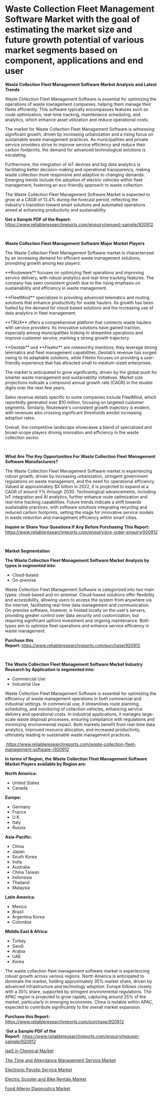 <p><h1>Waste Collection Fleet Management Software Market with the goal of estimating the market size and future growth potential of various market segments based on component, applications and end user</h1></p><p><strong>Waste Collection Fleet Management Software Market Analysis and Latest Trends</strong></p>
<p><p>Waste Collection Fleet Management Software is essential for optimizing the operations of waste management companies, helping them manage their fleets efficiently. This software typically encompasses features such as route optimization, real-time tracking, maintenance scheduling, and analytics, which enhance asset utilization and reduce operational costs.</p><p>The market for Waste Collection Fleet Management Software is witnessing significant growth, driven by increasing urbanization and a rising focus on sustainable waste management practices. As municipalities and private service providers strive to improve service efficiency and reduce their carbon footprints, the demand for advanced technological solutions is escalating. </p><p>Furthermore, the integration of IoT devices and big data analytics is facilitating better decision-making and operational transparency, making waste collection more responsive and adaptive to changing demands. Emerging trends include the adoption of electric vehicles within fleet management, fostering an eco-friendly approach to waste collection. </p><p>The Waste Collection Fleet Management Software Market is expected to grow at a CAGR of 13.4% during the forecast period, reflecting the industry's transition toward smart solutions and automated operations aimed at enhancing productivity and sustainability.</p></p>
<p><strong>Get a Sample PDF of the Report:&nbsp;</strong> <a href="https://www.reliableresearchreports.com/enquiry/request-sample/920912?utm_campaign=114&utm_medium=2&utm_source=Github&utm_content=ia&utm_term=07032025&utm_id=waste-collection-fleet-management-software">https://www.reliableresearchreports.com/enquiry/request-sample/920912</a></p>
<p>&nbsp;</p>
<p><strong>Waste Collection Fleet Management Software Major Market Players</strong></p>
<p><p>The Waste Collection Fleet Management Software market is characterized by an increasing demand for efficient waste management solutions, prompting growth among key players. </p><p>**Routeware** focuses on optimizing fleet operations and improving service delivery, with robust analytics and real-time tracking features. The company has seen consistent growth due to the rising emphasis on sustainability and efficiency in waste management.</p><p>**FleetMind** specializes in providing advanced telematics and routing solutions that enhance productivity for waste haulers. Its growth has been fueled by the demand for cloud-based solutions and the increasing use of data analytics in fleet management.</p><p>**TRUX** offers a comprehensive platform that connects waste haulers with service providers. Its innovative solutions have gained traction, especially among municipalities looking to streamline operations and improve customer service, marking a strong growth trajectory.</p><p>**Geotab** and **Fleetio** are noteworthy mentions; they leverage strong telematics and fleet management capabilities. Geotab’s revenue has surged owing to its adaptable solutions, while Fleetio focuses on providing a user-friendly experience that has attracted small to medium-sized enterprises.</p><p>The market is anticipated to grow significantly, driven by the global push for smarter waste management and sustainability initiatives. Market size projections indicate a compound annual growth rate (CAGR) in the double digits over the next few years.</p><p>Sales revenue details specific to some companies include FleetMind, which reportedly generated over $10 million, focusing on targeted customer segments. Similarly, Routeware's consistent growth trajectory is evident, with revenues also crossing significant thresholds amidst increasing adoption rates.</p><p>Overall, the competitive landscape showcases a blend of specialized and broad-scope players driving innovation and efficiency in the waste collection sector.</p></p>
<p>&nbsp;</p>
<p><strong>What Are The Key Opportunities For Waste Collection Fleet Management Software Manufacturers?</strong></p>
<p><p>The Waste Collection Fleet Management Software market is experiencing robust growth, driven by increasing urbanization, stringent government regulations on waste management, and the need for operational efficiency. Valued at approximately $X billion in 2022, it is projected to expand at a CAGR of around Y% through 2030. Technological advancements, including IoT integration and AI analytics, further enhance route optimization and real-time tracking capabilities. Future trends indicate a shift towards sustainable practices, with software solutions integrating recycling and reduced carbon footprints, setting the stage for innovative service models in waste reduction and management efficiency within smart cities.</p></p>
<p><strong>Inquire or Share Your Questions If Any Before Purchasing This Report:</strong> <a href="https://www.reliableresearchreports.com/enquiry/pre-order-enquiry/920912?utm_campaign=114&utm_medium=2&utm_source=Github&utm_content=ia&utm_term=07032025&utm_id=waste-collection-fleet-management-software">https://www.reliableresearchreports.com/enquiry/pre-order-enquiry/920912</a></p>
<p>&nbsp;</p>
<p><strong>Market Segmentation</strong></p>
<p><strong>The Waste Collection Fleet Management Software Market Analysis by types is segmented into:</strong></p>
<p><ul><li>Cloud-based</li><li>On-premise</li></ul></p>
<p><p>Waste Collection Fleet Management Software is categorized into two main types: cloud-based and on-premise. Cloud-based solutions offer flexibility and accessibility, allowing users to access the system from anywhere via the internet, facilitating real-time data management and communication. On-premise software, however, is hosted locally on the user’s servers, providing greater control over data security and customization, but requiring significant upfront investment and ongoing maintenance. Both types aim to optimize fleet operations and enhance service efficiency in waste management.</p></p>
<p><strong>Purchase this Report:&nbsp;</strong><a href="https://www.reliableresearchreports.com/purchase/920912?utm_campaign=114&utm_medium=2&utm_source=Github&utm_content=ia&utm_term=07032025&utm_id=waste-collection-fleet-management-software">https://www.reliableresearchreports.com/purchase/920912</a></p>
<p>&nbsp;</p>
<p><strong>The Waste Collection Fleet Management Software Market Industry Research by Application is segmented into:</strong></p>
<p><ul><li>Commercial Use</li><li>Industrial Use</li></ul></p>
<p><p>Waste Collection Fleet Management Software is essential for optimizing the efficiency of waste management operations in both commercial and industrial settings. In commercial use, it streamlines route planning, scheduling, and monitoring of collection vehicles, enhancing service delivery and operational costs. In industrial applications, it manages large-scale waste disposal processes, ensuring compliance with regulations and minimizing environmental impact. Both markets benefit from real-time data analytics, improved resource allocation, and increased productivity, ultimately leading to sustainable waste management practices.</p></p>
<p><a href="https://www.reliableresearchreports.com/waste-collection-fleet-management-software-r920912?utm_campaign=114&utm_medium=2&utm_source=Github&utm_content=ia&utm_term=07032025&utm_id=waste-collection-fleet-management-software">&nbsp;https://www.reliableresearchreports.com/waste-collection-fleet-management-software-r920912</a></p>
<p><strong>In terms of Region, the Waste Collection Fleet Management Software Market Players available by Region are:</strong></p>
<p>
    <p> <strong> North America: </strong>
        <ul>
            <li>United States</li>
            <li>Canada</li>
        </ul>
        </p> 
    <p> <strong> Europe: </strong>
        <ul>
            <li>Germany</li>
            <li>France</li>
            <li>U.K.</li>
            <li>Italy</li>
            <li>Russia</li>
        </ul>
        </p> 
    <p> <strong> Asia-Pacific: </strong>
        <ul>
            <li>China</li>
            <li>Japan</li>
            <li>South Korea</li>
            <li>India</li>
            <li>Australia</li>
            <li>China Taiwan</li>
            <li>Indonesia</li>
            <li>Thailand</li>
            <li>Malaysia</li>
        </ul>
        </p> 
    <p> <strong> Latin America: </strong>
        <ul>
            <li>Mexico</li>
            <li>Brazil</li>
            <li>Argentina Korea</li>
            <li>Colombia</li>
        </ul>
        </p> 
    <p> <strong> Middle East & Africa: </strong>
        <ul>
            <li>Turkey</li>
            <li>Saudi</li>
            <li>Arabia</li>
            <li>UAE</li>
            <li>Korea</li>
        </ul>
    </p>
    </p>
<p><p>The waste collection fleet management software market is experiencing robust growth across various regions. North America is anticipated to dominate the market, holding approximately 35% market share, driven by advanced infrastructure and technology adoption. Europe follows closely with a 30% share, supported by stringent environmental regulations. The APAC region is projected to grow rapidly, capturing around 25% of the market, particularly in emerging economies. China is notable within APAC, expected to contribute significantly to the overall market expansion.</p></p>
<p><strong>Purchase this Report: </strong><a href="https://www.reliableresearchreports.com/purchase/920912?utm_campaign=114&utm_medium=2&utm_source=Github&utm_content=ia&utm_term=07032025&utm_id=waste-collection-fleet-management-software">https://www.reliableresearchreports.com/purchase/920912</a></p>
<p>&nbsp;<strong>Get a Sample PDF of the Report:&nbsp;&nbsp;</strong><a href="https://www.reliableresearchreports.com/enquiry/request-sample/920912?utm_campaign=114&utm_medium=2&utm_source=Github&utm_content=ia&utm_term=07032025&utm_id=waste-collection-fleet-management-software">https://www.reliableresearchreports.com/enquiry/request-sample/920912</a></p>
<p><strong></strong></p>
<p><p><a href="https://github.com/shopovdjondo/Market-Research-Report-List-1/blob/main/iaas-in-chemical-market.md?utm_campaign=114&utm_medium=2&utm_source=Github&utm_content=ia&utm_term=07032025&utm_id=waste-collection-fleet-management-software">IaaS in Chemical Market</a></p><p><a href="https://github.com/viipposahko25/Market-Research-Report-List-1/blob/main/the-time-and-attendance-management-service-market.md?utm_campaign=114&utm_medium=2&utm_source=Github&utm_content=ia&utm_term=07032025&utm_id=waste-collection-fleet-management-software">The Time and Attendance Management Service Market</a></p><p><a href="https://github.com/salodipura00/Market-Research-Report-List-1/blob/main/electronic-payslip-service-market.md?utm_campaign=114&utm_medium=2&utm_source=Github&utm_content=ia&utm_term=07032025&utm_id=waste-collection-fleet-management-software">Electronic Payslip Service Market</a></p><p><a href="https://github.com/saeiddaemo/Market-Research-Report-List-1/blob/main/electric-scooter-and-bike-rentals-market.md?utm_campaign=114&utm_medium=2&utm_source=Github&utm_content=ia&utm_term=07032025&utm_id=waste-collection-fleet-management-software">Electric Scooter and Bike Rentals Market</a></p><p><a href="https://github.com/supicweg/Market-Research-Report-List-1/blob/main/food-allergy-diagnostics-market.md?utm_campaign=114&utm_medium=2&utm_source=Github&utm_content=ia&utm_term=07032025&utm_id=waste-collection-fleet-management-software">Food Allergy Diagnostics Market</a></p></p>